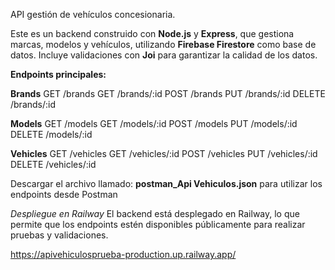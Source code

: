 API gestión de vehículos concesionaria.

Este es un backend construido con **Node.js** y **Express**, que gestiona marcas, modelos y vehículos, utilizando **Firebase Firestore** como base de datos. Incluye validaciones con **Joi** para garantizar la calidad de los datos.

**Endpoints principales:**

**Brands**
GET /brands
GET /brands/:id
POST /brands
PUT /brands/:id
DELETE /brands/:id

**Models**
GET /models
GET /models/:id
POST /models
PUT /models/:id
DELETE /models/:id

**Vehicles**
GET /vehicles
GET /vehicles/:id
POST /vehicles
PUT /vehicles/:id
DELETE /vehicles/:id

Descargar el archivo llamado: **postman_Api Vehiculos.json** para utilizar los endpoints desde Postman

*Despliegue en Railway*
El backend está desplegado en Railway, lo que permite que los endpoints estén disponibles públicamente para realizar pruebas y validaciones.

https://apivehiculosprueba-production.up.railway.app/


